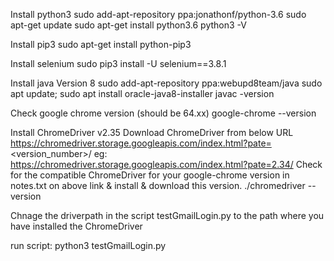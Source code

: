 Install python3
sudo add-apt-repository ppa:jonathonf/python-3.6
sudo apt-get update
sudo apt-get install python3.6
python3 -V

Install pip3
sudo apt-get install python-pip3

Install selenium
sudo pip3 install -U selenium==3.8.1

Install java Version 8
sudo add-apt-repository ppa:webupd8team/java
sudo apt update; sudo apt install oracle-java8-installer
javac -version

Check google chrome version (should be 64.xx)
google-chrome --version

Install ChromeDriver v2.35
Download ChromeDriver from below URL
https://chromedriver.storage.googleapis.com/index.html?pate=<version_number>/
eg: https://chromedriver.storage.googleapis.com/index.html?pate=2.34/
Check for the compatible ChromeDriver for your google-chrome version in notes.txt on above link & install & download this version.
./chromedriver --version

Chnage the driverpath in the script testGmailLogin.py to the path where you have installed the ChromeDriver

run script:
python3 testGmailLogin.py